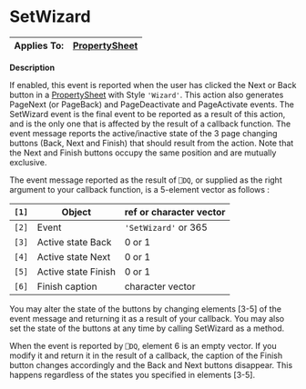 




<h1 class="heading"><span class="name">SetWizard</span></h1>

| Applies To: | [PropertySheet](./propertysheet.md) |
| --- | ---  |


**Description**


If enabled, this event is reported when the user has clicked the Next or Back button in a [PropertySheet](./propertysheet.md) with Style `'Wizard'`. This action also generates PageNext (or PageBack) and PageDeactivate and PageActivate events. The SetWizard event is the final event to be reported as a result of this action, and is the only one that is affected by the result of a callback function. The event message reports the active/inactive state of the 3 page changing buttons (Back, Next and Finish) that should result from the action. Note that the Next and Finish buttons occupy the same position and are mutually exclusive.


The event message reported as the result of `⎕DQ`, or supplied as the right argument to your callback function, is a 5-element vector as follows :


| `[1]` | Object | ref or character vector |
| --- | --- | ---  |
| `[2]` | Event | `'SetWizard'` or 365 |
| `[3]` | Active state Back | 0 or 1 |
| `[4]` | Active state Next | 0 or 1 |
| `[5]` | Active state Finish | 0 or 1 |
| `[6]` | Finish caption | character vector |


You may alter the state of the buttons by changing elements [3-5] of the event message and returning it as a result of your callback. You may also set the state of the buttons at any time by calling SetWizard as a method.


When the event is reported by `⎕DQ`, element 6 is an empty vector. If you modify it and return it in the result of a callback, the caption of the Finish button changes accordingly and the Back and Next buttons disappear. This happens regardless of the states you specified in elements [3-5].



